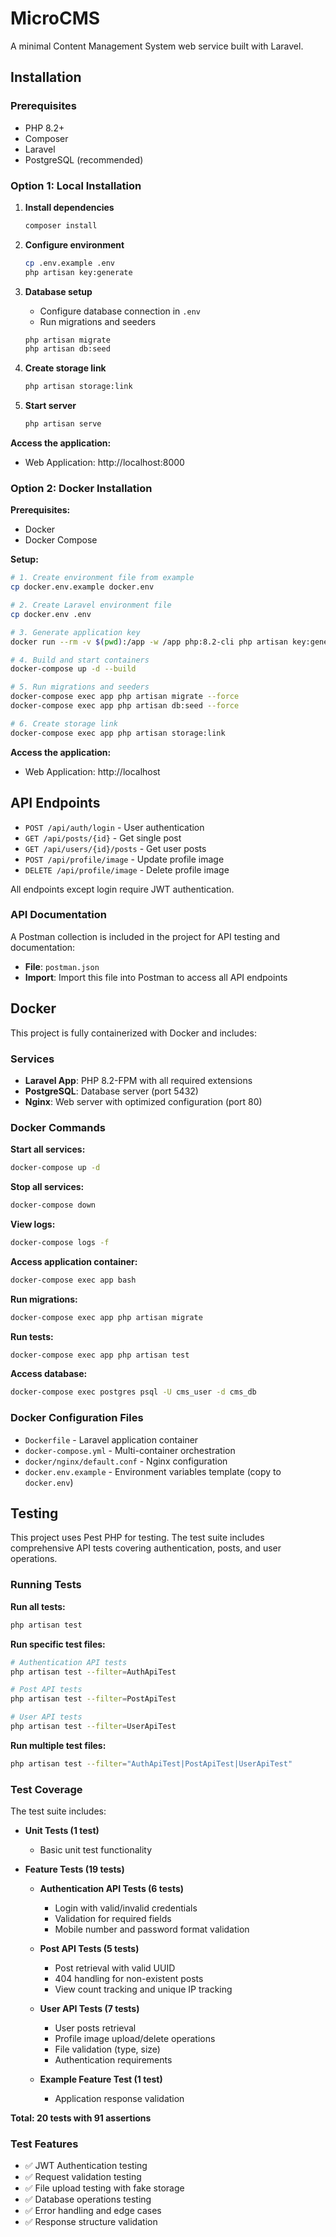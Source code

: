 # MicroCMS

A minimal Content Management System web service built with Laravel.

## Installation

### Prerequisites
- PHP 8.2+
- Composer
- Laravel
- PostgreSQL (recommended)

### Option 1: Local Installation

1. **Install dependencies**
   ```bash
   composer install
   ```

2. **Configure environment**
   ```bash
   cp .env.example .env
   php artisan key:generate
   ```

3. **Database setup**
    - Configure database connection in `.env`
    - Run migrations and seeders
   ```bash
   php artisan migrate
   php artisan db:seed
   ```

4. **Create storage link**
   ```bash
   php artisan storage:link
   ```

5. **Start server**
   ```bash
   php artisan serve
   ```

**Access the application:**
- Web Application: http://localhost:8000
   
### Option 2: Docker Installation

**Prerequisites:**
- Docker
- Docker Compose

**Setup:**
```bash
# 1. Create environment file from example
cp docker.env.example docker.env

# 2. Create Laravel environment file
cp docker.env .env

# 3. Generate application key
docker run --rm -v $(pwd):/app -w /app php:8.2-cli php artisan key:generate

# 4. Build and start containers
docker-compose up -d --build

# 5. Run migrations and seeders
docker-compose exec app php artisan migrate --force
docker-compose exec app php artisan db:seed --force

# 6. Create storage link
docker-compose exec app php artisan storage:link
```


**Access the application:**
- Web Application: http://localhost

## API Endpoints

- `POST /api/auth/login` - User authentication
- `GET /api/posts/{id}` - Get single post
- `GET /api/users/{id}/posts` - Get user posts
- `POST /api/profile/image` - Update profile image
- `DELETE /api/profile/image` - Delete profile image

All endpoints except login require JWT authentication.

### API Documentation

A Postman collection is included in the project for API testing and documentation:
- **File**: `postman.json`
- **Import**: Import this file into Postman to access all API endpoints

## Docker

This project is fully containerized with Docker and includes:

### Services
- **Laravel App**: PHP 8.2-FPM with all required extensions
- **PostgreSQL**: Database server (port 5432)
- **Nginx**: Web server with optimized configuration (port 80)

### Docker Commands

**Start all services:**
```bash
docker-compose up -d
```

**Stop all services:**
```bash
docker-compose down
```

**View logs:**
```bash
docker-compose logs -f
```

**Access application container:**
```bash
docker-compose exec app bash
```

**Run migrations:**
```bash
docker-compose exec app php artisan migrate
```

**Run tests:**
```bash
docker-compose exec app php artisan test
```

**Access database:**
```bash
docker-compose exec postgres psql -U cms_user -d cms_db
```

### Docker Configuration Files
- `Dockerfile` - Laravel application container
- `docker-compose.yml` - Multi-container orchestration
- `docker/nginx/default.conf` - Nginx configuration
- `docker.env.example` - Environment variables template (copy to `docker.env`)

## Testing

This project uses Pest PHP for testing. The test suite includes comprehensive API tests covering authentication, posts, and user operations.

### Running Tests

**Run all tests:**
```bash
php artisan test
```

**Run specific test files:**
```bash
# Authentication API tests
php artisan test --filter=AuthApiTest

# Post API tests
php artisan test --filter=PostApiTest

# User API tests
php artisan test --filter=UserApiTest
```

**Run multiple test files:**
```bash
php artisan test --filter="AuthApiTest|PostApiTest|UserApiTest"
```

### Test Coverage

The test suite includes:

- **Unit Tests (1 test)**
  - Basic unit test functionality

- **Feature Tests (19 tests)**
  - **Authentication API Tests (6 tests)**
    - Login with valid/invalid credentials
    - Validation for required fields
    - Mobile number and password format validation
  
  - **Post API Tests (5 tests)**
    - Post retrieval with valid UUID
    - 404 handling for non-existent posts
    - View count tracking and unique IP tracking
  
  - **User API Tests (7 tests)**
    - User posts retrieval
    - Profile image upload/delete operations
    - File validation (type, size)
    - Authentication requirements
  
  - **Example Feature Test (1 test)**
    - Application response validation

**Total: 20 tests with 91 assertions**

### Test Features

- ✅ JWT Authentication testing
- ✅ Request validation testing
- ✅ File upload testing with fake storage
- ✅ Database operations testing
- ✅ Error handling and edge cases
- ✅ Response structure validation
